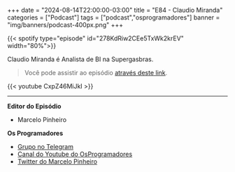 +++
date = "2024-08-14T22:00:00-03:00"
title = "E84 - Claudio Miranda"
categories = ["Podcast"]
tags = ["podcast","osprogramadores"]
banner = "img/banners/podcast-400px.png"
+++


{{< spotify type="episode" id="278KdRiw2CEe5TxWk2krEV" width="80%">}}

Claudio Miranda é Analista de BI na Supergasbras.

> Você pode assistir ao episódio [através deste link](https://www.youtube.com/watch?v=CxpZ46MiJkI).

{{< youtube CxpZ46MiJkI >}}

___


**Editor do Episódio**

- Marcelo Pinheiro

**Os Programadores**

- [Grupo no Telegram](https://t.me/osprogramadores)
- [Canal do Youtube do OsProgramadores](https://www.youtube.com/channel/UCt_YNYGl6K5yNXlXEQDdwWg?view_as=subscriber)
- [Twitter do Marcelo Pinheiro](https://twitter.com/mpinheir)
